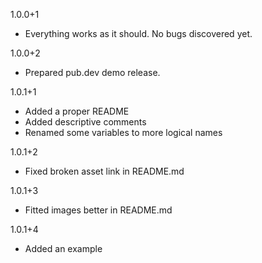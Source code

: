 1.0.0+1

* Everything works as it should. No bugs discovered yet.

1.0.0+2

* Prepared pub.dev demo release.

1.0.1+1

* Added a proper README
* Added descriptive comments
* Renamed some variables to more logical names

1.0.1+2

* Fixed broken asset link in README.md

1.0.1+3

* Fitted images better in README.md

1.0.1+4

* Added an example